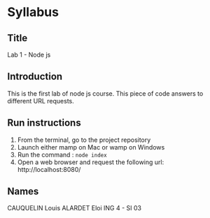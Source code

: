 # Syllabus

## Title

Lab 1 - Node js

## Introduction

This is the first lab of node js course. This piece of code answers to different URL requests.

## Run instructions

1.  From the terminal, go to the project repository
2.  Launch either mamp on Mac or wamp on Windows
3.  Run the command : `node index`
4.  Open a web browser and request the following url: http://localhost:8080/

## Names

CAUQUELIN Louis
ALARDET Eloi
ING 4 - SI 03
